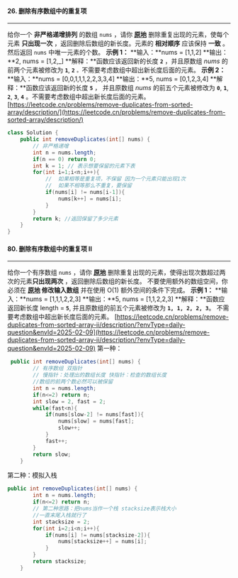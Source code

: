 
#### 26\. 删除有序数组中的重复项
----------------
给你一个 **非严格递增排列** 的数组 `nums` ，请你 **[原地](http://baike.baidu.com/item/%E5%8E%9F%E5%9C%B0%E7%AE%97%E6%B3%95)** 删除重复出现的元素，使每个元素 **只出现一次** ，返回删除后数组的新长度。元素的 **相对顺序** 应该保持 **一致** 。然后返回 `nums` 中唯一元素的个数。
**示例 1：**
**输入：**nums = \[1,1,2\]
**输出：**2, nums = \[1,2,\_\]
**解释：**函数应该返回新的长度 **`2`** ，并且原数组 _nums_ 的前两个元素被修改为 **`1`**, **`2`** `。`不需要考虑数组中超出新长度后面的元素。
**示例 2：**
**输入：**nums = \[0,0,1,1,1,2,2,3,3,4\]
**输出：**5, nums = \[0,1,2,3,4\]
**解释：**函数应该返回新的长度 **`5`** ， 并且原数组 _nums_ 的前五个元素被修改为 **`0`**, **`1`**, **`2`**, **`3`**, **`4`** 。不需要考虑数组中超出新长度后面的元素。
[https://leetcode.cn/problems/remove-duplicates-from-sorted-array/description/](https://leetcode.cn/problems/remove-duplicates-from-sorted-array/description/)
```java
class Solution {
    public int removeDuplicates(int[] nums) {
        // 非严格递增
        int n = nums.length;
        if(n == 0) return 0;
        int k = 1; // 表示想要保留的元素下表
        for(int i=1;i<n;i++){
            //  如果相等是重复项，不保留 因为一个元素只能出现1次
            //  如果不相等那么不重复，要保留
            if(nums[i] != nums[i-1]){
                nums[k++] = nums[i];
            }
        }
        return k; //返回保留了多少元素
    }
}
```


#### 80\. 删除有序数组中的重复项 II
------------------
给你一个有序数组 `nums` ，请你 **[原地](http://baike.baidu.com/item/%E5%8E%9F%E5%9C%B0%E7%AE%97%E6%B3%95)** 删除重复出现的元素，使得出现次数超过两次的元素**只出现两次** ，返回删除后数组的新长度。
不要使用额外的数组空间，你必须在 **[原地](https://baike.baidu.com/item/%E5%8E%9F%E5%9C%B0%E7%AE%97%E6%B3%95) 修改输入数组** 并在使用 O(1) 额外空间的条件下完成。
**示例 1：**
**输入：**nums = \[1,1,1,2,2,3\]
**输出：**5, nums = \[1,1,2,2,3\]
**解释：**函数应返回新长度 length = **`5`**, 并且原数组的前五个元素被修改为 **`1, 1, 2, 2, 3`**。 不需要考虑数组中超出新长度后面的元素。
[https://leetcode.cn/problems/remove-duplicates-from-sorted-array-ii/description/?envType=daily-question&envId=2025-02-09](https://leetcode.cn/problems/remove-duplicates-from-sorted-array-ii/description/?envType=daily-question&envId=2025-02-09)
第一种：
```java
 public int removeDuplicates(int[] nums) {
        // 有序数组 双指针
        // 慢指针：处理出的数组长度 快指针：检查的数组长度
        //数组的前两个数必然可以被保留
        int n = nums.length;
        if(n<=2) return n;
        int slow = 2, fast = 2;
        while(fast<n){
            if(nums[slow-2] != nums[fast]){
                nums[slow] = nums[fast];
                slow++;
            }
            fast++;
        }
        return slow;
    }
```
第二种：模拟入栈
```java
public int removeDuplicates(int[] nums) {
        int n = nums.length;
        if(n<=2) return n;
        // 第二种思路：把nums当作一个栈 stacksize表示栈大小
        //一直末尾入栈就行了
        int stacksize = 2;
        for(int i=2;i<n;i++){
            if(nums[i] != nums[stacksize-2]){
                nums[stacksize++] = nums[i];
            }
        }
        return stacksize;
    }
```
